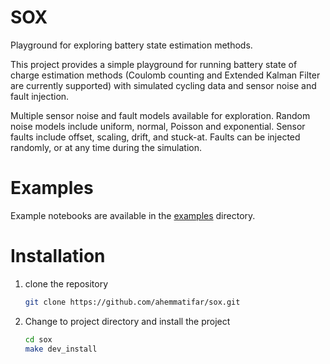 # SOX
Playground for exploring battery state estimation methods.

This project provides a simple playground for running battery state of charge estimation methods 
(Coulomb counting and Extended Kalman Filter are currently supported) with simulated cycling data and 
sensor noise and fault injection. 

Multiple sensor noise and fault models available for exploration. Random noise models include
uniform, normal, Poisson and exponential. Sensor faults include offset, scaling, drift, and stuck-at. Faults 
can be injected randomly, or at any time during the simulation.

# Examples
Example notebooks are available in the [examples](src/sox/examples/) directory.

# Installation
1. clone the repository 
    ```bash
    git clone https://github.com/ahemmatifar/sox.git
    ```
2. Change to project directory and install the project
    ```bash
    cd sox
    make dev_install
    ```